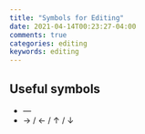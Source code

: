 ```yaml
---
title: "Symbols for Editing"
date: 2021-04-14T00:23:27-04:00
comments: true
categories: editing
keywords: editing
---
```


## Useful symbols

* —
* → / ← / ↑ / ↓
